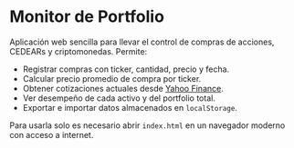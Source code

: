 # Monitor de Portfolio

Aplicación web sencilla para llevar el control de compras de acciones, CEDEARs y criptomonedas. Permite:

- Registrar compras con ticker, cantidad, precio y fecha.
- Calcular precio promedio de compra por ticker.
- Obtener cotizaciones actuales desde [Yahoo Finance](https://finance.yahoo.com).
- Ver desempeño de cada activo y del portfolio total.
- Exportar e importar datos almacenados en `localStorage`.

Para usarla solo es necesario abrir `index.html` en un navegador moderno con acceso a internet.
